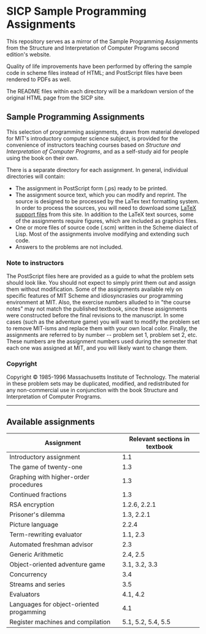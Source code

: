 # SICP Sample Programming Assignments

This repository serves as a mirror of the Sample Programming Assignments from the Structure and Interpretation of Computer Programs second edition's website.

Quality of life improvements have been performed by offering the sample code in scheme files instead of HTML; and PostScript files have been rendered to PDFs as well.

The README files within each directory will be a markdown version of the original HTML page from the SICP site.

## Sample Programming Assignments

This selection of programming assignments, drawn from material developed for MIT's introductory computer science subject, is provided for the convenience of instructors teaching courses based on *Structure and Interpretation of Computer Programs*, and as a self-study aid for people using the book on their own.

There is a separate directory for each assignment. In general, individual directories will contain:

- The assignment in PostScript form (.ps) ready to be printed.
- The assignment source text, which you can modify and reprint. The source is designed to be processed by the LaTex text formatting system. In order to process the sources, you will need to download some [LaTeX support files](./Latex%20support%20files/README.md) from this site. In addition to the LaTeX text sources, some of the assignments require figures, which are included as graphics files.
- One or more files of source code (.scm) written in the Scheme dialect of Lisp. Most of the assignments involve modifying and extending such code.
- Answers to the problems are not included.

### Note to instructors

The PostScript files here are provided as a guide to what the problem sets should look like. You should not expect to simply print them out and assign them without modification. Some of the assignments available rely on specific features of MIT Scheme and idiosyncrasies our programming environment at MIT. Also, the exercise numbers alluded to in "the course notes" may not match the published textbook, since these assignments were constructed before the final revisions to the manuscript. In some cases (such as the adventure game) you will want to modify the problem set to remove MIT-isms and replace them with your own local color. Finally, the assignments are referred to by number -- problem set 1, problem set 2, etc. These numbers are the assignment numbers used during the semester that each one was assigned at MIT, and you will likely want to change them.

### Copyright

Copyright © 1985-1996 Massachusetts Institute of Technology.
The material in these problem sets may be duplicated, modified, and redistributed for any non-commercial use in conjunction with the book Structure and Interpretation of Computer Programs.

---

## Available assignments

|Assignment|Relevant sections in textbook|
|-|-|
|Introductory assignment|1.1|
|The game of twenty-one|1.3|
|Graphing with higher-order procedures|1.3|
|Continued fractions|1.3|
|RSA encryption|1.2.6, 2.2.1|
|Prisoner's dilemma|1.3, 2.2.1|
|Picture language|2.2.4|
|Term-rewriting evaluator|1.1, 2.3|
|Automated freshman advisor|2.3|
|Generic Arithmetic|2.4, 2.5|
|Object-oriented adventure game|3.1, 3.2, 3.3|
|Concurrency|3.4|
|Streams and series|3.5|
|Evaluators|4.1, 4.2|
|Languages for object-oriented progamming|4.1|
|Register machines and compilation|5.1, 5.2, 5.4, 5.5|